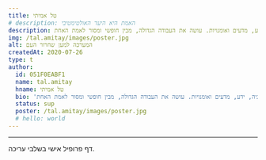 ```yaml
---
title: טל אמיתי
# description: האמת היא היעד האולטימטיבי
description: וולונטריסט ערני, איש טכנולוגיה, ידע, מדעים ואומנויות. עושה את העבודה הגדולה, מבין חופשי ומסור לאמת האחת.
img: /tal.amitay/images/poster.jpg
alt: המערכה למען שחרור העם
createdAt: 2020-07-26
type: t
author:
  id: 051F0EABF1
  name: tal.amitay
  hname: טל אמיתי
  bio: 'וולונטריסט ערני, איש טכנולוגיה, ידע, מדעים ואומנויות. עושה את העבודה הגדולה, מבין חופשי ומסור לאמת האחת.'
  status: sup
  poster: /tal.amitay/images/poster.jpg
  # hello: world
---
```


<!-- הדרך היעילה ביותר ללמוד מי אני היא פשוט לקרוא [מאמרים ששיתפתי](/tal.amitay), אך אם יש פרט אחד חשוב אותו כדאי להזכיר בהקשר של הדרך שלי אל האמת האחת והאוביקטיבית, הוא שאת תהליך ההתעוררות שלי התחלתי בשלב מוקדם מאד בחיי בשנת 2001 לאחר תרחישי ספטמבר 11.

## הערות -->

---

דף פרופיל אישי בשלבי עריכה.
